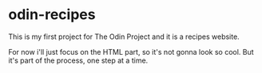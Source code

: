 # odin-recipes
This is my first project for The Odin Project and it is a recipes website.

For now i'll just focus on the HTML part, so it's not gonna look so cool. But it's part of the process, one step at a time.
